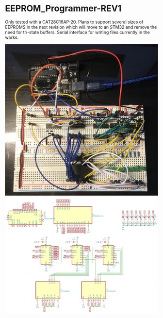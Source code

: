 # EEPROM_Programmer-REV1
Only tested with a CAT28C16AP-20. Plans to support several sizes of EEPROMS in the next revision which will move to an STM32 and remove the need for tri-state buffers.
Serial interface for writing files currently in the works.

![EEPROM Hardware](https://github.com/tylerb32/Repo_Images/blob/main/eeprom_programmer-hw.jpg?raw=true)
![EEPROM Hardware Schematic](https://github.com/tylerb32/Repo_Images/blob/main/eeprom_programmer-schematic.png?raw=true)
